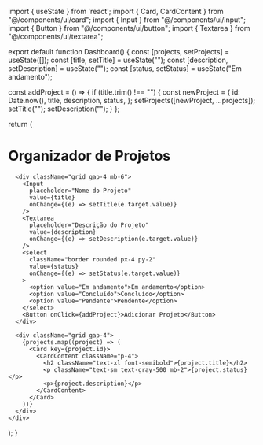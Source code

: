 import { useState } from 'react';
import { Card, CardContent } from "@/components/ui/card";
import { Input } from "@/components/ui/input";
import { Button } from "@/components/ui/button";
import { Textarea } from "@/components/ui/textarea";

export default function Dashboard() {
  const [projects, setProjects] = useState([]);
  const [title, setTitle] = useState("");
  const [description, setDescription] = useState("");
  const [status, setStatus] = useState("Em andamento");

  const addProject = () => {
    if (title.trim() !== "") {
      const newProject = {
        id: Date.now(),
        title,
        description,
        status,
      };
      setProjects([newProject, ...projects]);
      setTitle("");
      setDescription("");
    }
  };

  return (
    <div className="p-4 max-w-4xl mx-auto">
      <h1 className="text-3xl font-bold mb-4">Organizador de Projetos</h1>

      <div className="grid gap-4 mb-6">
        <Input
          placeholder="Nome do Projeto"
          value={title}
          onChange={(e) => setTitle(e.target.value)}
        />
        <Textarea
          placeholder="Descrição do Projeto"
          value={description}
          onChange={(e) => setDescription(e.target.value)}
        />
        <select
          className="border rounded px-4 py-2"
          value={status}
          onChange={(e) => setStatus(e.target.value)}
        >
          <option value="Em andamento">Em andamento</option>
          <option value="Concluído">Concluído</option>
          <option value="Pendente">Pendente</option>
        </select>
        <Button onClick={addProject}>Adicionar Projeto</Button>
      </div>

      <div className="grid gap-4">
        {projects.map((project) => (
          <Card key={project.id}>
            <CardContent className="p-4">
              <h2 className="text-xl font-semibold">{project.title}</h2>
              <p className="text-sm text-gray-500 mb-2">{project.status}</p>
              <p>{project.description}</p>
            </CardContent>
          </Card>
        ))}
      </div>
    </div>
  );
}
